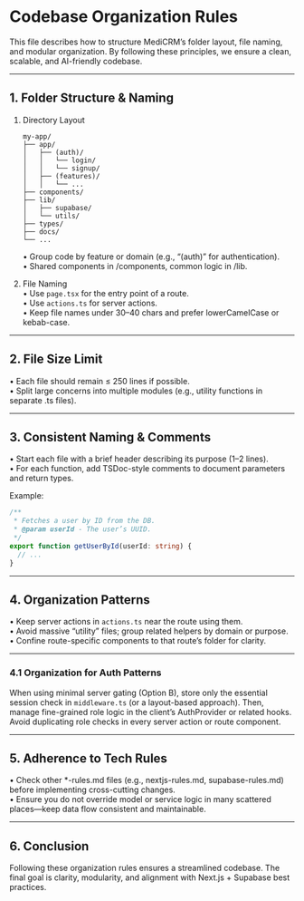 # Codebase Organization Rules

This file describes how to structure MediCRM’s folder layout, file naming, and modular organization. By following these principles, we ensure a clean, scalable, and AI-friendly codebase.

---

## 1. Folder Structure & Naming

1. Directory Layout
   ```
   my-app/
   ├── app/
   │   ├── (auth)/
   │   │   └── login/
   │   │   └── signup/
   │   ├── (features)/
   │   │   └── ...
   ├── components/
   ├── lib/
   │   ├── supabase/
   │   └── utils/
   ├── types/
   ├── docs/
   └── ...
   ```
   • Group code by feature or domain (e.g., “(auth)” for authentication).  
   • Shared components in /components, common logic in /lib.

2. File Naming  
   • Use `page.tsx` for the entry point of a route.  
   • Use `actions.ts` for server actions.  
   • Keep file names under 30–40 chars and prefer lowerCamelCase or kebab-case.

---

## 2. File Size Limit

• Each file should remain ≤ 250 lines if possible.  
• Split large concerns into multiple modules (e.g., utility functions in separate .ts files).

---

## 3. Consistent Naming & Comments

• Start each file with a brief header describing its purpose (1–2 lines).  
• For each function, add TSDoc-style comments to document parameters and return types.

Example:
```ts
/**
 * Fetches a user by ID from the DB.
 * @param userId - The user’s UUID.
 */
export function getUserById(userId: string) {
  // ...
}
```

---

## 4. Organization Patterns

• Keep server actions in `actions.ts` near the route using them.  
• Avoid massive “utility” files; group related helpers by domain or purpose.  
• Confine route-specific components to that route’s folder for clarity.

---

### 4.1 Organization for Auth Patterns

When using minimal server gating (Option B), store only the essential session check in `middleware.ts` (or a layout-based approach). Then, manage fine-grained role logic in the client’s AuthProvider or related hooks. Avoid duplicating role checks in every server action or route component.

---

## 5. Adherence to Tech Rules

• Check other *-rules.md files (e.g., nextjs-rules.md, supabase-rules.md) before implementing cross-cutting changes.  
• Ensure you do not override model or service logic in many scattered places—keep data flow consistent and maintainable.

---

## 6. Conclusion

Following these organization rules ensures a streamlined codebase. The final goal is clarity, modularity, and alignment with Next.js + Supabase best practices.